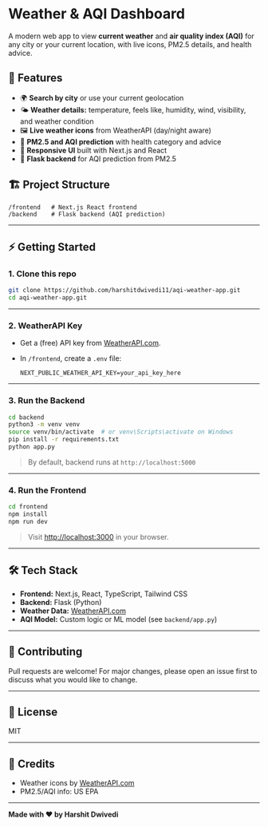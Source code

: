 # Weather & AQI Dashboard

A modern web app to view **current weather** and **air quality index (AQI)** for any city or your current location, with live icons, PM2.5 details, and health advice.

## 🚀 Features

- 🌍 **Search by city** or use your current geolocation
- 🌤️ **Weather details:** temperature, feels like, humidity, wind, visibility, and weather condition
- 🖼️ **Live weather icons** from WeatherAPI (day/night aware)
- 🏥 **PM2.5 and AQI prediction** with health category and advice
- 💬 **Responsive UI** built with Next.js and React
- 🐍 **Flask backend** for AQI prediction from PM2.5



## 🏗️ Project Structure

```
/frontend   # Next.js React frontend
/backend    # Flask backend (AQI prediction)
```

---

## ⚡ Getting Started

### 1. Clone this repo

```bash
git clone https://github.com/harshitdwivedi11/aqi-weather-app.git
cd aqi-weather-app.git
```

---

### 2. WeatherAPI Key

- Get a (free) API key from [WeatherAPI.com](https://www.weatherapi.com/).
- In `/frontend`, create a `.env` file:

    ```
    NEXT_PUBLIC_WEATHER_API_KEY=your_api_key_here
    ```

---

### 3. Run the Backend

```bash
cd backend
python3 -m venv venv
source venv/bin/activate  # or venv\Scripts\activate on Windows
pip install -r requirements.txt
python app.py
```

> By default, backend runs at `http://localhost:5000`

---

### 4. Run the Frontend

```bash
cd frontend
npm install
npm run dev
```

> Visit [http://localhost:3000](http://localhost:3000) in your browser.

---

## 🛠️ Tech Stack

- **Frontend:** Next.js, React, TypeScript, Tailwind CSS
- **Backend:** Flask (Python)
- **Weather Data:** [WeatherAPI.com](https://www.weatherapi.com/)
- **AQI Model:** Custom logic or ML model (see `backend/app.py`)

---

## 🤝 Contributing

Pull requests are welcome! For major changes, please open an issue first to discuss what you would like to change.

---

## 📄 License

MIT

---

## 🙏 Credits

- Weather icons by [WeatherAPI.com](https://www.weatherapi.com/)
- PM2.5/AQI info: US EPA

---

**Made with ❤️ by Harshit Dwivedi**
